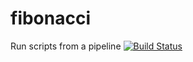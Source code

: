 # fibonacci
Run scripts from a pipeline
[![Build Status](http://54.157.137.255/buildStatus/icon?job=fibonacci)](http://54.157.137.255/job/fibonacci/)
